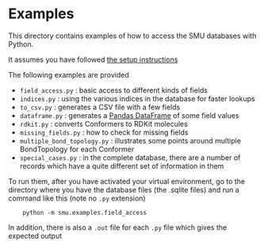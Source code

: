 # Examples

This directory contains examples of how to access the SMU databases with Python.

It assumes you have followed [the setup instructions](../README.md)

The following examples are provided
- `field_access.py` : basic access to different kinds of fields
- `indices.py` : using the various indices in the database for faster lookups
- `to_csv.py` : generates a CSV file with a few fields
- `dataframe.py` : generates a [Pandas DataFrame](https://pandas.pydata.org/docs/reference/api/pandas.DataFrame.html) of some field values
- `rdkit.py` : converts Conformers to RDKit molecules
- `missing_fields.py` : how to check for missing fields
- `multiple_bond_topology.py` : illustrates some points around multiple BondTopology for each Conformer
- `special_cases.py` : in the complete database, there are a number of records which have a quite different set of information in them

To run them, after you have activated your virtual environment, go to the directory where you have the database files (the .sqlite files) and run a command like this (note no `.py` extension)

        python -m smu.examples.field_access

In addition, there is also a `.out` file for each `.py` file which gives the expected output
